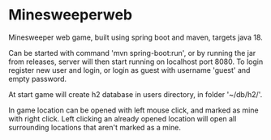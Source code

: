# Minesweeperweb

Minesweeper web game, built using spring boot and maven, targets java 18.

Can be started with command 'mvn spring-boot:run', or by running the jar from releases,
server will then start running on localhost port 8080.
To login register new user and login, or login as guest with username 'guest' and empty password.

At start game will create h2 database in users directory, in folder '~/db/h2/'.

In game location can be opened with left mouse click, and marked as mine with right click.
Left clicking an already opened location will open all surrounding locations that aren't marked as a mine.